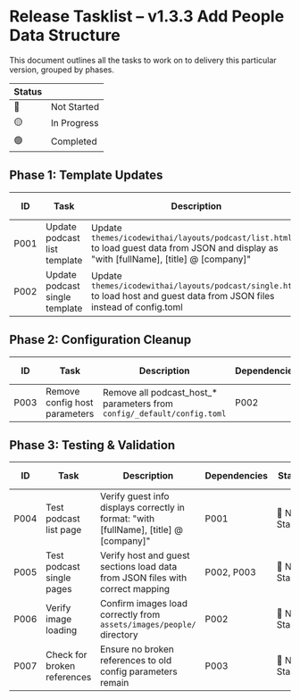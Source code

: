 # Release Tasklist – **v1.3.3 Add People Data Structure**
This document outlines all the tasks to work on to delivery this particular version, grouped by phases.

| Status |      |
|--------|------|
| 🔴 | Not Started |
| 🟡 | In Progress |
| 🟢 | Completed |

## **Phase 1: Template Updates**

| ID  | Task             | Description                             | Dependencies | Status | Assigned To |
|-----|------------------|-----------------------------------------|-------------|----------|--------|
| P001 | Update podcast list template | Update `themes/icodewithai/layouts/podcast/list.html` to load guest data from JSON and display as "with [fullName], [title] @ [company]" | None | 🔴 Not Started | AGENT |
| P002 | Update podcast single template | Update `themes/icodewithai/layouts/podcast/single.html` to load host and guest data from JSON files instead of config.toml | None | 🔴 Not Started | AGENT |

## **Phase 2: Configuration Cleanup**

| ID  | Task             | Description                             | Dependencies | Status | Assigned To |
|-----|------------------|-----------------------------------------|-------------|----------|--------|
| P003 | Remove config host parameters | Remove all podcast_host_* parameters from `config/_default/config.toml` | P002 | 🔴 Not Started | AGENT |

## **Phase 3: Testing & Validation**

| ID  | Task             | Description                             | Dependencies | Status | Assigned To |
|-----|------------------|-----------------------------------------|-------------|----------|--------|
| P004 | Test podcast list page | Verify guest info displays correctly in format: "with [fullName], [title] @ [company]" | P001 | 🔴 Not Started | AGENT |
| P005 | Test podcast single pages | Verify host and guest sections load data from JSON files with correct mapping | P002, P003 | 🔴 Not Started | AGENT |
| P006 | Verify image loading | Confirm images load correctly from `assets/images/people/` directory | P002 | 🔴 Not Started | AGENT |
| P007 | Check for broken references | Ensure no broken references to old config parameters remain | P003 | 🔴 Not Started | AGENT |

